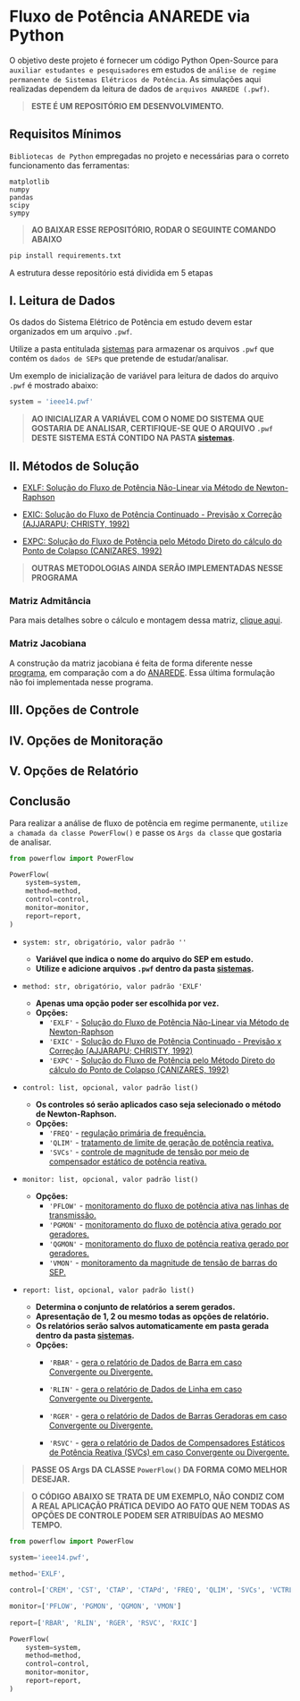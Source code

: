 # Fluxo de Potência ANAREDE via Python

O objetivo deste projeto é fornecer um código Python Open-Source para `auxiliar estudantes e pesquisadores` em estudos de `análise de regime permanente de Sistemas Elétricos de Potência`. As simulações aqui realizadas dependem da leitura de dados de `arquivos ANAREDE (.pwf)`.

> **ESTE É UM REPOSITÓRIO EM DESENVOLVIMENTO.**

## Requisitos Mínimos
`Bibliotecas de Python` empregadas no projeto e necessárias para o correto funcionamento das ferramentas:
```
matplotlib
numpy
pandas
scipy
sympy
```

> **AO BAIXAR ESSE REPOSITÓRIO, RODAR O SEGUINTE COMANDO ABAIXO**
```cmd
pip install requirements.txt
```


A estrutura desse repositório está dividida em 5 etapas


## I. Leitura de Dados
Os dados do Sistema Elétrico de Potência em estudo devem estar organizados em um arquivo `.pwf`.

Utilize a pasta entitulada [sistemas](sistemas) para armazenar os arquivos `.pwf` que contém os `dados de SEPs` que pretende de estudar/analisar.

Um exemplo de inicialização de variável para leitura de dados do arquivo `.pwf` é mostrado abaixo:

```Python
system = 'ieee14.pwf'
```

> **AO INICIALIZAR A VARIÁVEL COM O NOME DO SISTEMA QUE GOSTARIA DE ANALISAR, CERTIFIQUE-SE QUE O ARQUIVO `.pwf` DESTE SISTEMA ESTÁ CONTIDO NA PASTA [sistemas](sistemas/).**



## II. Métodos de Solução
- [EXLF: Solução do Fluxo de Potência Não-Linear via Método de Newton-Raphson](docs/Metodos/newtonraphson.md)

<!-- - [Solução de Fluxo de Potência Não-Linear via Método de Gauss-Seidel](docs/Metodos/gauss-seidel.md) -->

<!-- - [Solução do Fluxo de Potência Linearizado](docs/Metodos/linear.md) -->

<!-- - [Solução de Fluxo de Potência Desacoplado](docs/Metodos/decoup.md)

- [Solução de Fluxo de Potência Desacoplado Rápido](docs/Metodos/fast-decoup.md) -->

- [EXIC: Solução do Fluxo de Potência Continuado - Previsão x Correção (AJJARAPU; CHRISTY, 1992)](docs/Metodos/continuation.md)

- [EXPC: Solução do Fluxo de Potência pelo Método Direto do cálculo do Ponto de Colapso (CANIZARES, 1992)](docs/Metodos/pointofcollapse.md)

> **OUTRAS METODOLOGIAS AINDA SERÃO IMPLEMENTADAS NESSE PROGRAMA**


### Matriz Admitância
Para mais detalhes sobre o cálculo e montagem dessa matriz, [clique aqui](docs/Admitancia/admitancia.md).


### Matriz Jacobiana
A construção da matriz jacobiana é feita de forma diferente nesse [programa](docs/Jacobiana/reduzida.md), em comparação com a do [ANAREDE](docs/Jacobiana/alternada.md). Essa última formulação não foi implementada nesse programa.


## III. Opções de Controle

## IV. Opções de Monitoração

## V. Opções de Relatório


## Conclusão
Para realizar a análise de fluxo de potência em regime permanente, `utilize a chamada da classe PowerFlow()` e passe os `Args da classe` que gostaria de analisar.

```Python
from powerflow import PowerFlow

PowerFlow(
    system=system, 
    method=method, 
    control=control, 
    monitor=monitor, 
    report=report,
)
```
- `system: str, obrigatório, valor padrão ''`
    - **Variável que indica o nome do arquivo do SEP em estudo.**
    - **Utilize e adicione arquivos `.pwf` dentro da pasta [sistemas](sistemas).**

- `method: str, obrigatório, valor padrão 'EXLF'`
    - **Apenas uma opção poder ser escolhida por vez.**
    - **Opções:**
        - `'EXLF'` - [Solução do Fluxo de Potência Não-Linear via Método de Newton-Raphson](docs/Metodos/newtonraphson.md)
        <!-- - `'GAUSS'` - [soluciona o SEP através do método de Gauss-Seidel.](docs/Metodos/gauss-seidel.md) -->
        <!-- - `'LINEAR'` - [soluciona o SEP através do método de Newton Raphson Linearizado.](docs/Metodos/linear.md) -->
        <!-- - `'DECOUP'` - [soluciona o SEP através do método Desacoplado.](docs/Metodos/decoup.md)
        - `'fDECOUP'` - [soluciona o SEP através do método Desacoplado Rápido.](docs/Metodos/fast-decoup.md) -->
        - `'EXIC'` - [Solução do Fluxo de Potência Continuado - Previsão x Correção (AJJARAPU; CHRISTY, 1992)](docs/Metodos/continuation.md)
        - `'EXPC'` - [Solução do Fluxo de Potência pelo Método Direto do cálculo do Ponto de Colapso (CANIZARES, 1992)](docs/Metodos/pointofcollapse.md)

- `control: list, opcional, valor padrão list()`
    - **Os controles só serão aplicados caso seja selecionado o método de Newton-Raphson.**
    - **Opções:**
        <!-- - `'CREM'` - [controle remoto de magnitude de tensão de barras remotas.](docs/Controle/controle-remoto-tensao.md)
        - `'CST'` - [controle secundário de tensão de magnitude de tensão de barras remotas.](docs/Controle/controle-secundario-tensao.md)
        - `'CTAP'` - [controle automático de taps de transformadores em fase.](docs/Controle/controle-transformador-tap-variavel.md)
        - `'CTAPd'` - [controle automático de taps de transformadores defasadores.](docs/Controle/controle-transformador-defasador.md) -->
        - `'FREQ'` - [regulação primária de frequência.](docs/Controle/controle-regulacao-primaria-frequencia.md)
        - `'QLIM'` - [tratamento de limite de geração de potência reativa.](docs/Controle/controle-limite-potencia-reativa-geradores.md)
        - `'SVCs'` - [controle de magnitude de tensão por meio de compensador estático de potência reativa.](docs/Controle/controle-compensador-estatico-CER-SVCs.md)
        

- `monitor: list, opcional, valor padrão list()`
    - **Opções:**
        - `'PFLOW'` - [monitoramento do fluxo de potência ativa nas linhas de transmissão.](docs/Monitoramento/fluxo-potencia-ativa-LT.md)
        - `'PGMON'` - [monitoramento do fluxo de potência ativa gerado por geradores.](docs/Monitoramento/geracao-potencia-ativa-PV.md)
        - `'QGMON'` - [monitoramento do fluxo de potência reativa gerado por geradores.](docs/Monitoramento/geracao-potencia-reativa-PV.md)
        - `'VMON'` - [monitoramento da magnitude de tensão de barras do SEP.](docs/Monitoramento/tensao-barramentos.md)

- `report: list, opcional, valor padrão list()`
    - **Determina o conjunto de relatórios a serem gerados.**
    - **Apresentação de 1, 2 ou mesmo todas as opções de relatório.**
    - **Os relatórios serão salvos automaticamente em pasta gerada dentro da pasta [sistemas](/sistemas).**
    - **Opções:**
        - `'RBAR'` - [gera o relatório de Dados de Barra em caso Convergente ou Divergente.](docs/Relatorios/RBAR.md)

        - `'RLIN'` - [gera o relatório de Dados de Linha em caso Convergente ou Divergente.](docs/Relatorios/RLIN.md)

        - `'RGER'` - [gera o relatório de Dados de Barras Geradoras em caso Convergente ou Divergente.](docs/Relatorios/RGER.md)

        - `'RSVC'` - [gera o relatório de Dados de Compensadores Estáticos de Potência Reativa (SVCs) em caso Convergente ou Divergente.](docs/Relatorios/rsvc.md)


> **PASSE OS Args DA CLASSE `PowerFlow()` DA FORMA COMO MELHOR DESEJAR.** 

> **O CÓDIGO ABAIXO SE TRATA DE UM EXEMPLO, NÃO CONDIZ COM A REAL APLICAÇÃO PRÁTICA DEVIDO AO FATO QUE NEM TODAS AS OPÇÕES DE CONTROLE PODEM SER ATRIBUÍDAS AO MESMO TEMPO.**  

```Python
from powerflow import PowerFlow

system='ieee14.pwf', 
    
method='EXLF', 

control=['CREM', 'CST', 'CTAP', 'CTAPd', 'FREQ', 'QLIM', 'SVCs', 'VCTRL']

monitor=['PFLOW', 'PGMON', 'QGMON', 'VMON']
    
report=['RBAR', 'RLIN', 'RGER', 'RSVC', 'RXIC']

PowerFlow(
    system=system, 
    method=method,  
    control=control, 
    monitor=monitor, 
    report=report,
)
```
